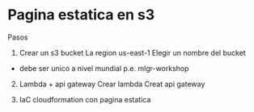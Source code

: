 # Pagina estatica en s3 

Pasos
1. Crear un s3 bucket
La region us-east-1
Elegir un nombre del bucket
- debe ser unico a nivel mundial
p.e. mlgr-workshop


2. Lambda + api gateway
Crear lambda
Creat api gateway

3. IaC cloudformation con pagina estatica